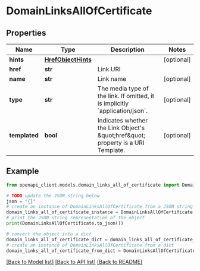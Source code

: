 # DomainLinksAllOfCertificate


## Properties

Name | Type | Description | Notes
------------ | ------------- | ------------- | -------------
**hints** | [**HrefObjectHints**](HrefObjectHints.md) |  | [optional] 
**href** | **str** | Link URI | 
**name** | **str** | Link name | [optional] 
**type** | **str** | The media type of the link. If omitted, it is implicitly &#x60;application/json&#x60;. | [optional] 
**templated** | **bool** | Indicates whether the Link Object&#39;s \&quot;href\&quot; property is a URI Template. | [optional] 

## Example

```python
from openapi_client.models.domain_links_all_of_certificate import DomainLinksAllOfCertificate

# TODO update the JSON string below
json = "{}"
# create an instance of DomainLinksAllOfCertificate from a JSON string
domain_links_all_of_certificate_instance = DomainLinksAllOfCertificate.from_json(json)
# print the JSON string representation of the object
print(DomainLinksAllOfCertificate.to_json())

# convert the object into a dict
domain_links_all_of_certificate_dict = domain_links_all_of_certificate_instance.to_dict()
# create an instance of DomainLinksAllOfCertificate from a dict
domain_links_all_of_certificate_from_dict = DomainLinksAllOfCertificate.from_dict(domain_links_all_of_certificate_dict)
```
[[Back to Model list]](../README.md#documentation-for-models) [[Back to API list]](../README.md#documentation-for-api-endpoints) [[Back to README]](../README.md)



